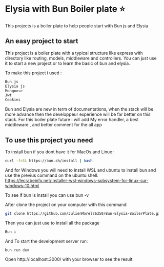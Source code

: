# Elysia with Bun Boiler plate ⭐️
This projects is a boiler plate to help people start with Bun js and Elysia

## An easy project to start 
This project is a boiler plate with a typical structure like express with directory like routing, models, middleware and controllers.
You can just use it to start a new project or to learn the basic of bun and elysia.

To make this project i used :
```bash
Bun js 
Elysia js 
Mongoose
Jwt 
Cookies 
```
Bun and Elysia are new in term of documentations, when the stack will be more advance then the developpeur experience will be far better on this stack.
For this boiler plate future i will add 
My error handler, a best middleware , and better comment for the all app



## To use this project you need 

To install bun if you dont have it for MacOs and Linux : 
```bash
curl -fsSL https://bun.sh/install | bash
```
And for Windows you will need to install WSL and ubuntu to install bun and use the previus command on the ubuntu shell:
https://lecrabeinfo.net/installer-wsl-windows-subsystem-for-linux-sur-windows-10.html

To see if bun is install you can use bun -v

After clone the project on your computer with this command 
```bash
git clone https://github.com/JulienMorel76350/Bun-Elysia-BoilerPlate.git
```
Then you can just use to install all the package
```bash
Bun i
```
And To start the development server run:
```bash
bun run dev
```

Open http://localhost:3000/ with your browser to see the result.